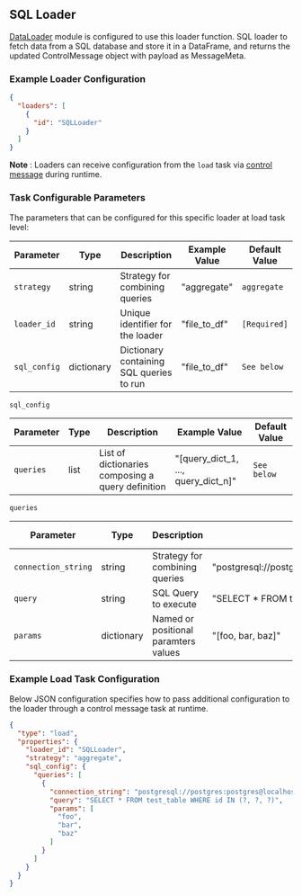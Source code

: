 <!--
SPDX-FileCopyrightText: Copyright (c) 2022-2023, NVIDIA CORPORATION & AFFILIATES. All rights reserved.
SPDX-License-Identifier: Apache-2.0

Licensed under the Apache License, Version 2.0 (the "License");
you may not use this file except in compliance with the License.
You may obtain a copy of the License at

http://www.apache.org/licenses/LICENSE-2.0

Unless required by applicable law or agreed to in writing, software
distributed under the License is distributed on an "AS IS" BASIS,
WITHOUT WARRANTIES OR CONDITIONS OF ANY KIND, either express or implied.
See the License for the specific language governing permissions and
limitations under the License.
-->

## SQL Loader

[DataLoader](./../../modules/core/data_loader.md) module is configured to use this loader function. SQL loader to
fetch data from a SQL database and store it in a DataFrame, and returns the updated ControlMessage object with payload
as MessageMeta.

### Example Loader Configuration

```json
{
  "loaders": [
    {
      "id": "SQLLoader"
    }
  ]
}
```

**Note** :  Loaders can receive configuration from the `load` task
via [control message](../../../source/developer_guide/guides/9_control_messages.md) during runtime.

### Task Configurable Parameters

The parameters that can be configured for this specific loader at load task level:

| Parameter    | Type       | Description                              | Example Value      | Default Value |
|--------------|------------|------------------------------------------|--------------------|---------------|
| `strategy`   | string     | Strategy for combining queries           | "aggregate"      	 | `aggregate`   |
| `loader_id`  | string     | Unique identifier for the loader         | "file_to_df"       | `[Required]`  |
| `sql_config` | dictionary | Dictionary containing SQL queries to run | "file_to_df"       | `See below`   |

`sql_config`

| Parameter | Type | Description                                       | Example Value                              | Default Value |
|-----------|------|---------------------------------------------------|--------------------------------------------|---------------|
| `queries` | list | List of dictionaries composing a query definition | "[query_dict_1, ..., query_dict_n]"      	 | `See below`   |

`queries`

| Parameter           | Type       | Description                          | Example Value                                                   | Default Value |
|---------------------|------------|--------------------------------------|-----------------------------------------------------------------|---------------|
| `connection_string` | string     | Strategy for combining queries       | "postgresql://postgres:postgres@localhost:5432/postgres"      	 | `[required]`  |
| `query`             | string     | SQL Query to execute                 | "SELECT * FROM test_table WHERE id IN (?, ?, ?)"                | `[Required]`  |
| `params`            | dictionary | Named or positional paramters values | "[foo, bar, baz]"                                               | `-`           |

### Example Load Task Configuration

Below JSON configuration specifies how to pass additional configuration to the loader through a control message task at
runtime.

```json
{
  "type": "load",
  "properties": {
    "loader_id": "SQLLoader",
    "strategy": "aggregate",
    "sql_config": {
      "queries": [
        {
          "connection_string": "postgresql://postgres:postgres@localhost:5431/postgres",
          "query": "SELECT * FROM test_table WHERE id IN (?, ?, ?)",
          "params": [
            "foo",
            "bar",
            "baz"
          ]
        }
      ]
    }
  }
}
```
